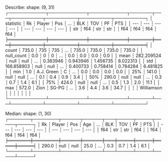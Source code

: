 Describe:
shape: (9, 31)
┌────────────┬────────────┬────────────┬───────┬───┬──────────┬──────────┬──────────┬──────────┐
│ statistic  ┆ Rk         ┆ Player     ┆ Pos   ┆ … ┆ BLK      ┆ TOV      ┆ PF       ┆ PTS      │
│ ---        ┆ ---        ┆ ---        ┆ ---   ┆   ┆ ---      ┆ ---      ┆ ---      ┆ ---      │
│ str        ┆ f64        ┆ str        ┆ str   ┆   ┆ f64      ┆ f64      ┆ f64      ┆ f64      │
╞════════════╪════════════╪════════════╪═══════╪═══╪══════════╪══════════╪══════════╪══════════╡
│ count      ┆ 735.0      ┆ 735        ┆ 735   ┆ … ┆ 735.0    ┆ 735.0    ┆ 735.0    ┆ 735.0    │
│ null_count ┆ 0.0        ┆ 0          ┆ 0     ┆ … ┆ 0.0      ┆ 0.0      ┆ 0.0      ┆ 0.0      │
│ mean       ┆ 282.209524 ┆ null       ┆ null  ┆ … ┆ 0.383946 ┆ 0.943946 ┆ 1.456735 ┆ 8.022313 │
│ std        ┆ 166.858903 ┆ null       ┆ null  ┆ … ┆ 0.400733 ┆ 0.758414 ┆ 0.784284 ┆ 6.481825 │
│ min        ┆ 1.0        ┆ A.J. Green ┆ C     ┆ … ┆ 0.0      ┆ 0.0      ┆ 0.0      ┆ 0.0      │
│ 25%        ┆ 141.0      ┆ null       ┆ null  ┆ … ┆ 0.1      ┆ 0.4      ┆ 0.9      ┆ 3.4      │
│ 50%        ┆ 290.0      ┆ null       ┆ null  ┆ … ┆ 0.3      ┆ 0.7      ┆ 1.4      ┆ 6.1      │
│ 75%        ┆ 424.0      ┆ null       ┆ null  ┆ … ┆ 0.5      ┆ 1.3      ┆ 2.0      ┆ 11.1     │
│ max        ┆ 572.0      ┆ Zion       ┆ SG-PG ┆ … ┆ 3.6      ┆ 4.4      ┆ 3.6      ┆ 34.7     │
│            ┆            ┆ Williamson ┆       ┆   ┆          ┆          ┆          ┆          │
└────────────┴────────────┴────────────┴───────┴───┴──────────┴──────────┴──────────┴──────────┘

Median:
shape: (1, 30)
┌───────┬────────┬──────┬──────┬───┬─────┬─────┬─────┬─────┐
│ Rk    ┆ Player ┆ Pos  ┆ Age  ┆ … ┆ BLK ┆ TOV ┆ PF  ┆ PTS │
│ ---   ┆ ---    ┆ ---  ┆ ---  ┆   ┆ --- ┆ --- ┆ --- ┆ --- │
│ f64   ┆ str    ┆ str  ┆ f64  ┆   ┆ f64 ┆ f64 ┆ f64 ┆ f64 │
╞═══════╪════════╪══════╪══════╪═══╪═════╪═════╪═════╪═════╡
│ 290.0 ┆ null   ┆ null ┆ 25.0 ┆ … ┆ 0.3 ┆ 0.7 ┆ 1.4 ┆ 6.1 │
└───────┴────────┴──────┴──────┴───┴─────┴─────┴─────┴─────┘

